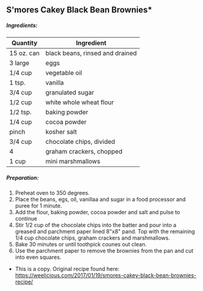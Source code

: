 
## S'mores Cakey Black Bean Brownies*

##### Ingredients:
Quantity        |    Ingredient
--------------- | -------------------------------------
15 oz. can      | black beans, rinsed and drained
3 large         | eggs
1/4 cup         | vegetable oil
1 tsp.          | vanilla
3/4 cup         | granulated sugar
1/2 cup         | white whole wheat flour
1/2 tsp.        | baking powder
1/4 cup         | cocoa powder
pinch           | kosher salt
3/4 cup         | chocolate chips, divided
4               | graham crackers, chopped
1 cup           | mini marshmallows

##### Preparation:

1. Preheat oven to 350 degrees.
2. Place the beans, egs, oil, vanillaa and sugar in a food processor and puree for 1 minute.
3. Add the flour, baking powder, cocoa powder and salt and pulse to continue
4. Stir 1/2 cup of the chocolate chips into the batter and pour into a greased and parchment paper
   lined 8"x8" pand.  Top with the remaining 1/4 cup chocolate chips, graham crackers and marshmallows.
5. Bake 30 minutes or until toothpick counes out clean.
6. Use the parchment paper to remove the brownies from the pan and cut into even squares.


* This is a copy. Original recipe found here:  https://weelicious.com/2017/01/19/smores-cakey-black-bean-brownies-recipe/
